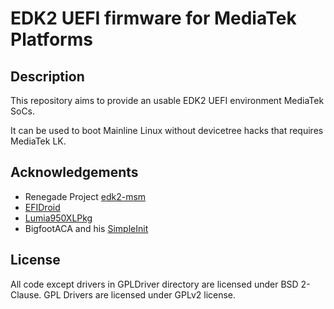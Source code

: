 # EDK2 UEFI firmware for MediaTek Platforms

## Description

This repository aims to provide an usable EDK2 UEFI environment MediaTek SoCs.

It can be used to boot Mainline Linux without devicetree hacks that requires MediaTek LK.

## Acknowledgements
- Renegade Project [edk2-msm](https://github.com/edk2-porting/edk2-msm)
- [EFIDroid](https://github.com/efidroid)
- [Lumia950XLPkg](https://github.com/WOA-Project/Lumia950XLPkg)
- BigfootACA and his [SimpleInit](https://github.com/BigfootACA/simple-init)

## License
All code except drivers in GPLDriver directory are licensed under BSD 2-Clause. GPL Drivers are licensed under GPLv2 license.
